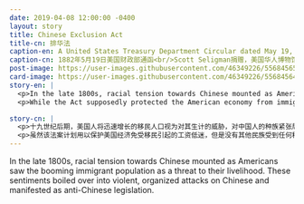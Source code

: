 ```yaml
---
date: 2019-04-08 12:00:00 -0400
layout: story
title: Chinese Exclusion Act
title-cn: 排华法
caption-en: A United States Treasury Department Circular dated May 19, 1882<br/>Courtesy of Scott Seligman, Museum of Chinese in America (MOCA) Collection
caption-cn: 1882年5月19日美国财政部通函<br/>Scott Seligman捐赠，美国华人博物馆（MOCA）馆藏
post-image: https://user-images.githubusercontent.com/46349226/55684565-47cab700-591a-11e9-886e-eb283711f068.jpg
card-image: https://user-images.githubusercontent.com/46349226/55684564-47cab700-591a-11e9-9a50-15667e4382da.jpg
story-en: |
  <p>In the late 1800s, racial tension towards Chinese mounted as Americans saw the booming immigrant population as a threat to their livelihood. These sentiments boiled over into violent, organized attacks on Chinese and manifested as anti-Chinese legislation. In 1882, Congress passed the Chinese Exclusion Act, the first federal law to bar entry to a group of immigrants’ based solely on nationality. The Act prohibited skilled and unskilled Chinese laborers from entering the country, although merchants, students, and diplomats could gain passage. The ten-year act was renewed in 1892 with the passing of the Geary Act, which among other acts intensified regulations by requiring all Chinese to carry documentation. The Act was extended in perpetuity in 1902.</p>
  <p>While the Act supposedly protected the American economy from immigrant-caused wage depression, no other ethnic group saw any immigration restrictions. At the height of Chinese immigration, they only accounted for 4.4% of the total immigrants allowed into the US while European immigrants accounted for 94%. In effect, nearly all Chinese were barred from immigrating to the States and those men who had left China to work in the U.S. could not reunite with their families without risking deportation. The Act would not be repealed until 1943 when the U.S. had to demonstrate fairness to China as they became allied during World War II. The document pictured is dated May 19, 1882, a circular sent by the U.S. Treasury Department to the Custom House in Philadelphia, describing the stipulations of the act thirty days after its passage.</p>

story-cn: |
  <p>十九世纪后期，美国人将迅速增长的移民人口视为对其生计的威胁，对中国人的种族紧张局势随之升级。这些情绪激起了对中国人的暴力，有组织的攻击，并表现为立法反华。 1882年，国会通过了“排华法案”，成为第一部仅凭国籍就可以将一个移民群体拒之门外的联邦法律。该法案虽然允许商人、学生、外交官获得通过，但禁止熟练和不熟练的中国劳工进入美国。这项为期十年的法案在1892年得到更新，同时通过了“Geary法案”，连同其它法案一起加强了法规，要求所有中国人携带文件。排华法案于获得永久性延期。</p>
  <p>虽然该法案计划用以保护美国经济免受移民引起的工资低迷，但是没有其他民族受到任何移民限制。在中国移民高峰期，他们只占被批准总数的4.4%，而欧洲移民占了94%。在这个法案的影响下，几乎所有的中国人都被禁止移民到美国，那些离开中国来到美国工作的男人，需要冒着被驱逐出境的危险才能与家人团聚。直到1943年，因为在第二次世界大战期间中美结盟，美国不得不表现出对中国的公平性，排华法案才被废除。上图中的文件是1882年5月19日，由美国财政部签发给费城海关的通函，在排华法通过三十天后描述了它的具体规定。</p>
---
```


In the late 1800s, racial tension towards Chinese mounted as Americans saw the booming immigrant population as
a threat to their livelihood. These sentiments boiled over into violent, organized attacks on Chinese and
manifested as anti-Chinese legislation.
